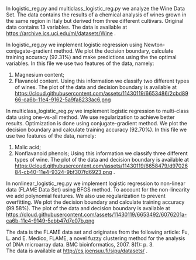 In logistic_reg.py and multiclass_logistic_reg.py we analyze the Wine Data Set. 
The data contains the results of a chemical analysis of wines grown in the same region 
in Italy but derived from three different cultivars. Original data contains 13 variables.
The data is available at https://archive.ics.uci.edu/ml/datasets/Wine .

In logistic_reg.py we implement logistic regression using Newton-conjugate-gradient method. We plot the
decision boundary, calculate training accuracy (92.31%) and make predictions using the the optimal
variables. In this file we use two features of the data, namely:
1) Magnesium content;
2) Flavanoid content.
Using this information we classify two different types of wines. The plot of the data and decision boundary is available at 
https://cloud.githubusercontent.com/assets/11430119/6653486/2cbd8966-ca6b-11e4-9162-5a9fa8233ac6.png

In multiclass_logistic_reg.py we implement logistic regression to multi-class data using one-vs-all method. 
We use regularization to achieve better results. Optimization is done using conjugate-gradient method. 
We plot the decision boundary and calculate training accuracy (92.70%). 
In this file we use two features of the data, namely:
1) Malic acid;
2) Nonflavanoid phenols;
Using this information we classify three different types of wine. The plot of the data and decision boundary is
available at https://cloud.githubusercontent.com/assets/11430119/6658479/d9702684-cb40-11e4-9324-9bf307fd6923.png .

In nonlinear_logistic_reg.py we implement logistic regression to non-linear data (FLAME Data Set) using BFGS method. 
To account for the non-linearity we add polynomial features. We also use regularization to prevent
overfitting. We plot the decision boundary and calculate training accuracy (99.58%).
The plot of the data and decision boundary is available at 
https://cloud.githubusercontent.com/assets/11430119/6653492/6076201a-ca6b-11e4-9149-5ebb47d7e07b.png

The data is the FLAME data set and originates from the following article:
Fu, L. and E. Medico, FLAME, a novel fuzzy clustering method for the analysis of DNA microarray data. 
BMC bioinformatics, 2007. 8(1): p. 3.  
The data is available at
http://cs.joensuu.fi/sipu/datasets/ .
